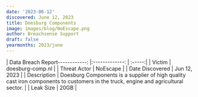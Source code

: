 ```yaml
---
date: '2023-06-12'
discovered: June 12, 2023
title: Doesburg Components
image: images/blog/NoEscape.png
author: Breachsense Support
draft: false
yearmonths: 2023/june
---
```


| Data Breach Report------------:     |:-------------:    | :-----:|
| Victim      | doesburg-comp.nl      | 
| Threat Actor      | NoEscape      | 
| Date Discovered      | Jun 12, 2023      | 
| Description      | Doesburg Components is a supplier of high quality cast iron components to customers in the truck, engine and agricultural sector.      | 
| Leak Size      | 20GB      | 

